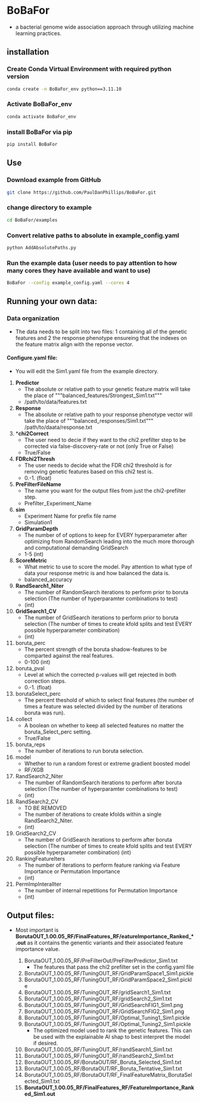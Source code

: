 # BoBaFor
* a bacterial genome wide association approach through utilizing machine learning practices.
## installation
### Create Conda Virtual Environment with required python version
```bash
conda create -n BoBaFor_env python==3.11.10
```
### Activate BoBaFor_env
```bash
conda activate BoBaFor_env
```
### install BoBaFor via pip
```bash
pip install BoBaFor
```
## Use
### Download example from GitHub
```bash
git clone https://github.com/PaulDanPhillips/BoBaFor.git
```
### **c**hange **d**irectory to example
```bash
cd BoBaFor/examples
```
### Convert relative paths to absolute in example_config.yaml
```bash
python AddAbsolutePaths.py
```
### Run the example data (user needs to pay attention to how many cores they have available and want to use)
```bash
BoBaFor --config example_config.yaml --cores 4
```
## Running your own data:
### Data organization
* The data needs to be split into two files: 1 containing all of the genetic features and 2 the response phenotype ensureing that the indexes on the feature matrix align with the reponse vector.
#### Configure.yaml file:

* You will edit the Sim1.yaml file from the example directory.
1. **Predictor**
    * The absolute or relative path to your genetic feature matrix will take the place of """balanced_features/Strongest_Sim1.txt"""
    * /path/to/data/features.txt
2. **Response**
    * The absolute or relative path to your response phenotype vector will take the place of """balanced_responses/Sim1.txt"""
    /path/to/daata/response.txt
3. ***chi2Correct**
    * The user need to decie if they want to the chi2 prefilter step to be corrected via false-discovery-rate or not (only True or False)
    * True/False
4. **FDRchi2Thresh**
    * The user needs to decide what the FDR chi2 threshold is for removing genetic features based on this chi2 test is. 
    * 0.-1. (float)
5. **PreFilterFileName**
    * The name you want for the output files from just the chi2-prefilter step.
    * Prefilter_Experiment_Name
6. **sim**
    * Experiment Name for prefix file name 
    * Simulation1
7. **GridParamDepth**
    * The number of of options to keep for EVERY hyperparameter after optimizing from RandomSearch leading into the much more thorough and computational demanding GridSearch
    * 1-5 (int)
8. **ScoreMetric**
    * What metric to use to score the model. Pay attention to what type of data your response metric is and how balanced the data is.
    * balanced_accuracy
9. **RandSearch1_Niter**
    * The number of RandomSearch iterations to perform prior to boruta selection (The number of hyperparamter combinations to test)
    * (int)
10. **GridSearch1_CV**
    * The number of GridSearch iterations to perform prior to boruta selection (The number of times to create kfold splits and test EVERY possible hyperparameter combination)
    * (int)
11. boruta_perc
    * The percent strength of the boruta shadow-features to be comparted against the real features.
    * 0-100 (int)
12. boruta_pval
    * Level at which the corrected p-values will get rejected in both correction steps.
    * 0.-1. (float)
13. borutaSelect_perc
    * The percent theshold of which to select final features (the number of times a feature was selected divided by the number of iterations boruta was run).
14. collect
    * A boolean on whether to keep all selected features no matter the boruta_Select_perc setting.
    * True/False 
15. boruta_reps
    * The number of iterations to run boruta selection.
16. model
    * Whether to run a random forest or extreme gradient boosted model
    * RF/XGB
17. RandSearch2_Niter
    * The number of RandomSearch iterations to perform after boruta selection (The number of hyperparamter combinations to test)
    * (int)
18. RandSearch2_CV
    * TO BE REMOVED
    * The number of iterations to create kfolds within a single RandSearch2_Niter.
    * (int)
19. GridSearch2_CV
    * The number of GridSearch iterations to perform after boruta selection (The number of times to create kfold splits and test EVERY possible hyperparameter combination)
    (int)
20. RankingFeatureIters
    * The number of iterations to perform feature ranking via Feature Importance or Permutation Importance
    * (int)
21. PermImpInteralIter
    * The number of internal repetitions for Permutation Importance
    * (int)

## Output files:
* Most important is **BorutaOUT_1.00.05_RF/FinalFeatures_RF/eatureImportance_Ranked_*.out** as it contains the genentic variants and their associated feature importance value.

   1. BorutaOUT_1.00.05_RF/PreFilterOut/PreFilterPredictor_Sim1.txt
        * The features that pass the chi2 prefilter set in the config.yaml file
   3. BorutaOUT_1.00.05_RF/TuningOUT_RF/GridParamSpace1_Sim1.pickle 
   5. BorutaOUT_1.00.05_RF/TuningOUT_RF/GridParamSpace2_Sim1.pickle
   6. BorutaOUT_1.00.05_RF/TuningOUT_RF/gridSearch1_Sim1.txt
   7. BorutaOUT_1.00.05_RF/TuningOUT_RF/gridSearch2_Sim1.txt
   8. BorutaOUT_1.00.05_RF/TuningOUT_RF/GridSearchFIG1_Sim1.png
   9. BorutaOUT_1.00.05_RF/TuningOUT_RF/GridSearchFIG2_Sim1.png
   10. BorutaOUT_1.00.05_RF/TuningOUT_RF/Optimal_Tuning1_Sim1.pickle
   11. BorutaOUT_1.00.05_RF/TuningOUT_RF/Optimal_Tuning2_Sim1.pickle
        * The optimized model used to rank the genetic features. This can be used with the explainable AI shap to best interpret the model if desired.
   12. BorutaOUT_1.00.05_RF/TuningOUT_RF/randSearch1_Sim1.txt
   13. BorutaOUT_1.00.05_RF/TuningOUT_RF/randSearch2_Sim1.txt
   14. BorutaOUT_1.00.05_RF/BorutaOUT/RF_Boruta_Selected_Sim1.txt
   15. BorutaOUT_1.00.05_RF/BorutaOUT/RF_Boruta_Tentative_Sim1.txt
   16. BorutaOUT_1.00.05_RF/BorutaOUT/RF_FinalFeatureMatrix_BorutaSelected_Sim1.txt
   17. **BorutaOUT_1.00.05_RF/FinalFeatures_RF/FeatureImportance_Ranked_Sim1.out**
